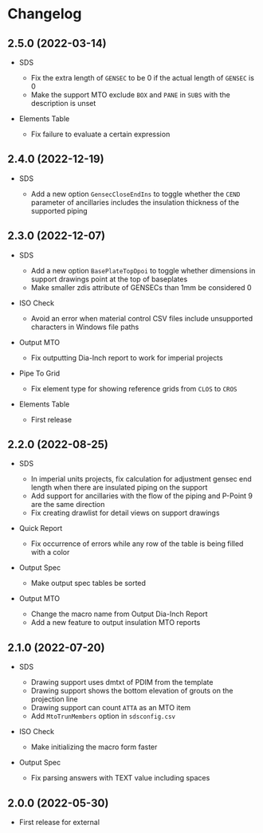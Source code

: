 # Changelog

## 2.5.0 (2022-03-14)

- SDS

  - Fix the extra length of `GENSEC` to be 0 if the actual length of `GENSEC` is 0
  - Make the support MTO exclude `BOX` and `PANE` in `SUBS` with the description is unset

- Elements Table

  - Fix failure to evaluate a certain expression

## 2.4.0 (2022-12-19)

- SDS

  - Add a new option `GensecCloseEndIns` to toggle whether the `CEND` parameter of ancillaries includes the insulation thickness of the supported piping

## 2.3.0 (2022-12-07)

- SDS

  - Add a new option `BasePlateTopDpoi` to toggle whether dimensions in support drawings point at the top of baseplates
  - Make smaller zdis attribute of GENSECs than 1mm be considered 0

- ISO Check

  - Avoid an error when material control CSV files include unsupported characters in Windows file paths

- Output MTO

  - Fix outputting Dia-Inch report to work for imperial projects

- Pipe To Grid

  - Fix element type for showing reference grids from `CLOS` to `CROS`

- Elements Table

  - First release

## 2.2.0 (2022-08-25)

- SDS

  - In imperial units projects, fix calculation for adjustment gensec end length when there are insulated piping on the support
  - Add support for ancillaries with the flow of the piping and P-Point 9 are the same direction
  - Fix creating drawlist for detail views on support drawings

- Quick Report

  - Fix occurrence of errors while any row of the table is being filled with a color

- Output Spec

  - Make output spec tables be sorted

- Output MTO

  - Change the macro name from Output Dia-Inch Report
  - Add a new feature to output insulation MTO reports

## 2.1.0 (2022-07-20)

- SDS

  - Drawing support uses dmtxt of PDIM from the template
  - Drawing support shows the bottom elevation of grouts on the projection line
  - Drawing support can count `ATTA` as an MTO item
  - Add `MtoTrunMembers` option in `sdsconfig.csv`

- ISO Check

  - Make initializing the macro form faster

- Output Spec

  - Fix parsing answers with TEXT value including spaces

## 2.0.0 (2022-05-30)

- First release for external
